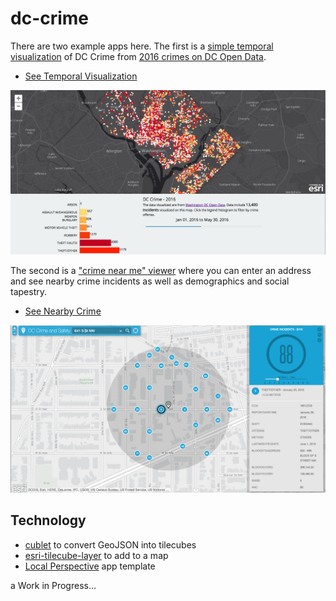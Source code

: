 # dc-crime

There are two example apps here. The first is a [simple temporal visualization](http://ajturner.github.io/dc-crime) of DC Crime from [2016 crimes on DC Open Data](http://opendata.dc.gov/datasets/bda20763840448b58f8383bae800a843_26).


- [See Temporal Visualization](http://ajturner.github.io/dc-crime/index.html)

![](images/temporal.png)


The second is a ["crime near me" viewer](http://ajturner.github.io/dc-crime/nearby/index.html) where you can enter an address and see nearby crime incidents as well as demographics and social tapestry.

- [See Nearby Crime](http://ajturner.github.io/dc-crime/nearby/index.html)

![](images/nearby.png)

## Technology

- [cublet](https://github.com/chelm/cublet) to convert GeoJSON into tilecubes
- [esri-tilecube-layer](https://github.com/chelm/esri-tilecube-layer) to add to a map
- [Local Perspective](https://github.com/SpatialAgent/local-perspective) app template

a Work in Progress...
